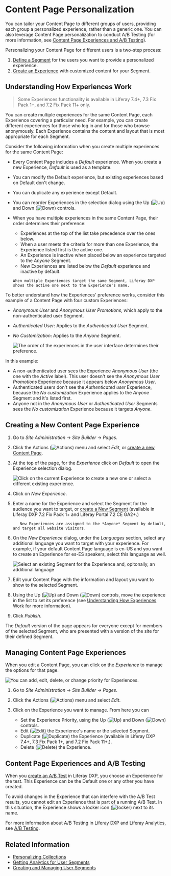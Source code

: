 # Content Page Personalization

You can tailor your Content Page to different groups of users, providing each group a personalized experience, rather than a generic one. You can also leverage Content Page personalization to conduct A/B Testing (for more information, see [Content Page Experiences and A/B Testing](#content-page-experiences-and-a-b-testing)).

Personalizing your Content Page for different users is a two-step process:

1. [Define a Segment](../segmentation/creating-and-managing-user-segments.md) for the users you want to provide a personalized experience.
1. [Create an Experience](./creating-and-managing-experiences.md) with customized content for your Segment.

## Understanding How Experiences Work

> Some Experiences functionality is available in Liferay 7.4+, 7.3 Fix Pack 1+, and 7.2 Fix Pack 11+ only.

You can create multiple experiences for the same Content Page, each Experience covering a particular need. For example, you can create different experiences for those who log in and for those who browse anonymously. Each Experience contains the content and layout that is most appropriate for each Segment.

Consider the following information when you create multiple experiences for the same Content Page:

- Every Content Page includes a *Default* experience. When you create a new Experience, *Default* is used as a template.
- You can modify the Default experience, but existing experiences based on Default don't change.
- You can duplicate any experience except Default.
- You can reorder Experiences in the selection dialog using the Up (![Up](../../../images/icon-angle-up.png)) and Down (![Down](../../../images/icon-angle-down.png)) controls.
- When you have multiple experiences in the same Content Page, their order determines their preference:
  
  - Experiences at the top of the list take precedence over the ones below.
  - When a user meets the criteria for more than one Experience, the Experience listed first is the active one.
  - An Experience is inactive when placed below an experience targeted to the *Anyone* Segment.
  - New Experiences are listed below the *Default* experience and inactive by default.
  
  ```{tip}
  When multiple Experiences target the same Segment, Liferay DXP shows the active one next to the Experience's name.
  ```

To better understand how the Experiences' preference works, consider this example of a Content Page with four custom Experiences:

- *Anonymous User* and *Anonymous User Promotions*, which apply to the non-authenticated user Segment.
- *Authenticated User*: Applies to the *Authenticated User* Segment.
- *No Customization*: Applies to the *Anyone* Segment.

  ![The order of the experiences in the user interface determines their preference.](./content-page-personalization/images/06.png)

In this example:

- A non-authenticated user sees the Experience *Anonymous User* (the one with the _Active_ label). This user doesn't see the *Anonymous User Promotions* Experience because it appears below *Anonymous User*.
- Authenticated users don't see the *Authenticated user* Experience, because the *No customization* Experience applies to the *Anyone* Segment and it's listed first.
- Anyone not in the *Anonymous User* or *Authenticated User* Segments sees the *No customization* Experience because it targets *Anyone*.

## Creating a New Content Page Experience

1. Go to *Site Administration* &rarr; *Site Builder* &rarr; *Pages*.
2. Click the Actions (![Actions](../../../images/icon-actions.png)) menu and select *Edit*, or [create a new Content Page](../../creating-pages/building-and-managing-content-pages/building-content-pages.md).
3. At the top of the page, for the *Experience* click on *Default* to open the Experience selection dialog.

    ![Click on the current Experience to create a new one or select a different existing experience.](./content-page-personalization/images/01.png)

4. Click on *New Experience*.
5. Enter a name for the Experience and select the Segment for the audience you want to target, or [create a New Segment](../segmentation/creating-and-managing-user-segments.md) (available in Liferay DXP 7.2 Fix Pack 1+ and Liferay Portal 7.2 CE GA2+.)

    ```note::
       New Experiences are assigned to the *Anyone* Segment by default, and target all website visitors.
    ```

1. On the *New Experience* dialog, under the *Languages* section, select any additional language you want to target with your experience. For example, if your default Content Page language is en-US and you want to create an Experience for es-ES speakers, select this language as well.

    ![Select an existing Segment for the Experience and, opitonally, an additional language](./content-page-personalization/images/02.png)

6. Edit your Content Page with the information and layout you want to show to the selected Segment.
7. Using the Up (![Up](../../../images/icon-angle-up.png)) and Down (![Down](../../../images/icon-angle-down.png)) controls, move the experience in the list to set its preference (see [Understanding How Experiences Work](#understanding-how-experiences-work) for more information).
8. Click *Publish*.

The *Default* version of the page appears for everyone except for members of the selected Segment, who are presented with a version of the site for their defined Segment.

## Managing Content Page Experiences

When you edit a Content Page, you can click on the *Experience* to manage the options for that page.

![You can add, edit, delete, or change priority for Experiences.](./content-page-personalization/images/04.png)

1. Go to *Site Administration* &rarr; *Site Builder* &rarr; *Pages*.
2. Click the Actions (![Actions](../../../images/icon-actions.png)) menu and select *Edit*.
3. Click on the Experience you want to manage. From here you can

   - Set the Experience Priority, using the Up (![Up](../../../images/icon-angle-up.png)) and Down (![Down](../../../images/icon-angle-down.png)) controls.
   - Edit (![Edit](../../../images/icon-edit.png)) the Experience's name or the selected Segment.
   - Duplicate (![Duplicate](../../../images/icon-copy.png)) the Experience (available in Liferay DXP 7.4+, 7.3 Fix Pack 1+, and 7.2 Fix Pack 11+.).
   - Delete (![Delete](../../../images/icon-delete.png)) the Experience.

## Content Page Experiences and A/B Testing

When you [create an A/B Test](../../optimizing-sites/ab-testing/creating-ab-tests.md) in Liferay DXP, you choose an Experience for the test. This Experience can be the Default one or any other you have created.

To avoid changes in the Experience that can interfere with the A/B Test results, you cannot edit an Experience that is part of a running A/B Test. In this situation, the Experience shows a locker icon (![locker](../../../images/icon-lock.png)) next to its name.

For more information about A/B Testing in Liferay DXP and Liferay Analytics, see [A/B Testing](../../optimizing-sites/ab-testing/ab-testing.md).

## Related Information

* [Personalizing Collections](./personalizing-collections.md)
* [Getting Analytics for User Segments](../segmentation/getting-analytics-for-user-segments.md)
* [Creating and Managing User Segments](../segmentation/creating-and-managing-user-segments.md)

